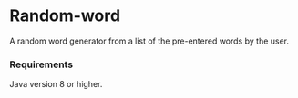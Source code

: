 # Random-word

A random word generator from a list of the pre-entered words by the user.

### Requirements

Java version 8 or higher.
